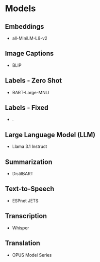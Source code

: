 # Models

## Embeddings
- all-MiniLM-L6-v2

## Image Captions
- BLIP

## Labels - Zero Shot 	
- BART-Large-MNLI

## Labels - Fixed 	
- .

## Large Language Model (LLM)
- Llama 3.1 Instruct

## Summarization
- DistilBART

## Text-to-Speech 	
- ESPnet JETS

## Transcription 	
- Whisper

## Translation 	
- OPUS Model Series